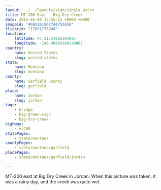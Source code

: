 ```yaml
---
layout: ../../layouts/sign/single.astro
title: MT-200 East - Big Dry Creek
date: 2015-05-08 15:55:15 +0000 +0000
imageid: "4065161962744755658"
flickrid: "17831775944"
location:
    latitude: 47.31543916304695
    longitude: -106.90969169139862
country:
    name: United States
    slug: united-states
state:
    name: Montana
    slug: montana
county:
    name: Garfield County
    slug: garfield
place:
    name: Jordan
    slug: jordan
tags:
    - bridge
    - big-green-sign
    - big-dry-creek
highway:
    - mt200
statePages:
    - state/montana
countyPages:
    - state/montana/garfield
placePages:
    - state/montana/garfield/jordan

---
```

MT-200 east at Big Dry Creek in Jordan.  When this picture was taken, it was a rainy day, and the creek was quite wet.